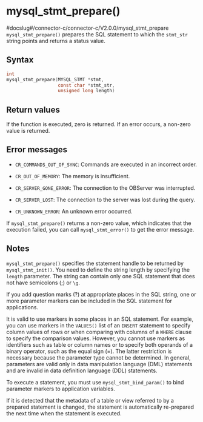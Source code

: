 mysql_stmt_prepare()
=========================================
#docslug#/connector-c/connector-c/V2.0.0/mysql_stmt_prepare
`mysql_stmt_prepare()` prepares the SQL statement to which the `stmt_str` string points and returns a status value.

Syntax
---------------------------

```c
int
mysql_stmt_prepare(MYSQL_STMT *stmt,
                   const char *stmt_str,
                   unsigned long length)
```



Return values
----------------------------------

If the function is executed, zero is returned. If an error occurs, a non-zero value is returned.

Error messages
-----------------------------------

* `CR_COMMANDS_OUT_OF_SYNC`: Commands are executed in an incorrect order.



* `CR_OUT_OF_MEMORY`: The memory is insufficient.



* `CR_SERVER_GONE_ERROR`: The connection to the OBServer was interrupted.



* `CR_SERVER_LOST`: The connection to the server was lost during the query.



* `CR_UNKNOWN_ERROR`: An unknown error occurred.






If `mysql_stmt_prepare()` returns a non-zero value, which indicates that the execution failed, you can call `mysql_stmt_error()` to get the error message.

Notes
--------------------------

`mysql_stmt_prepare()` specifies the statement handle to be returned by `mysql_stmt_init()`. You need to define the string length by specifying the `length` parameter. The string can contain only one SQL statement that does not have semicolons (;) or `\g`.

If you add question marks (?) at appropriate places in the SQL string, one or more parameter markers can be included in the SQL statement for applications.

It is valid to use markers in some places in an SQL statement. For example, you can use markers in the `VALUES()` list of an `INSERT` statement to specify column values of rows or when comparing with columns of a `WHERE` clause to specify the comparison values. However, you cannot use markers as identifiers such as table or column names or to specify both operands of a binary operator, such as the equal sign (=). The latter restriction is necessary because the parameter type cannot be determined. In general, parameters are valid only in data manipulation language (DML) statements and are invalid in data definition language (DDL) statements.

To execute a statement, you must use `mysql_stmt_bind_param()` to bind parameter markers to application variables.

If it is detected that the metadata of a table or view referred to by a prepared statement is changed, the statement is automatically re-prepared the next time when the statement is executed.
